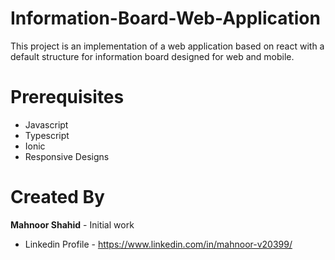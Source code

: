 # Information-Board-Web-Application

This project is an implementation of a web application based on react with a default structure for information board designed for web and mobile.

# Prerequisites
 - Javascript
 - Typescript
 - Ionic
 - Responsive Designs

 
 # Created By
 **Mahnoor Shahid** - Initial work
 - Linkedin Profile - https://www.linkedin.com/in/mahnoor-v20399/

